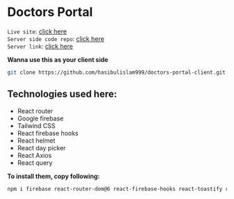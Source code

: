 # Doctors Portal
`Live site`: [click here](https://doctors-portal-d1164.web.app/)  
`Server side code repo`: [click here](https://github.com/hasibulislam999/doctors-portal-server)
<br/>
`Server link`: [click here](https://pure-tor-94821.herokuapp.com/)

**Wanna use this as your client side**
```bash
git clone https://github.com/hasibulislam999/doctors-portal-client.git
```


## Technologies used here:
* React router
* Google firebase
* Tailwind CSS
* React firebase hooks
* React helmet
* React day picker
* React Axios
* React query

**To install them, copy following:**
```bash
npm i firebase react-router-dom@6 react-firebase-hooks react-toastify react-helmet-async react-day-picker date-fns axios react-query
```
